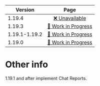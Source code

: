 | Version | Page |
| --- | :---: |
| 1.19.4 | [❌ Unavailable](4/index.html) |
| 1.19.3 | [🚧 Work in Progress](3/index.html) |
| 1.19.1-1.19.2 | [🚧 Work in Progress](2/index.html) |
| 1.19.0 | [🚧 Work in Progress](0/index.html) |

# Other info
1.19.1 and after implement Chat Reports.

<!-- TODO add 1.19.4 datamine -->
